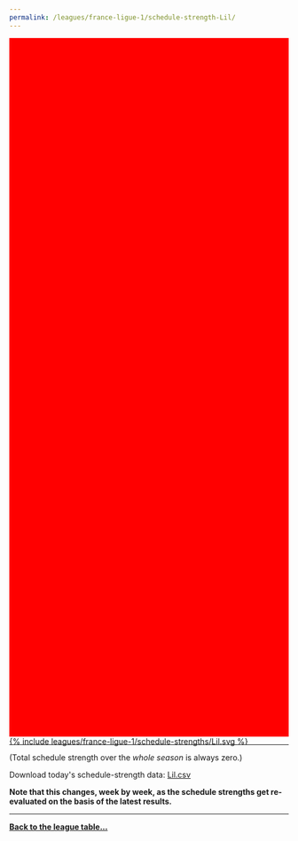 ```yaml
---
permalink: /leagues/france-ligue-1/schedule-strength-Lil/
---
```


<style>
.svg-wrap {
    background-color:red;
    height:0;
    padding-top:250%; /* 350px/550px */
    position: relative;
}

svg {
    background-color: white;
    height: 100%;
    display:block;
    width: 100%;
    position: absolute;
    top:0;
    left:0;
}
</style>


<div class="svg-wrap">
{% include leagues/france-ligue-1/schedule-strengths/Lil.svg %}
</div>

-----

(Total schedule strength over the *whole season* is always zero.)


Download today's schedule-strength data: [Lil.csv](/assets/leagues/france-ligue-1/2025/schedule-strengths/Lil.csv)

**Note that this changes, week by week, as the schedule strengths get re-evaluated on the
basis of the latest results.**

-----

[**Back to the league table...**](/leagues/france-ligue-1)


